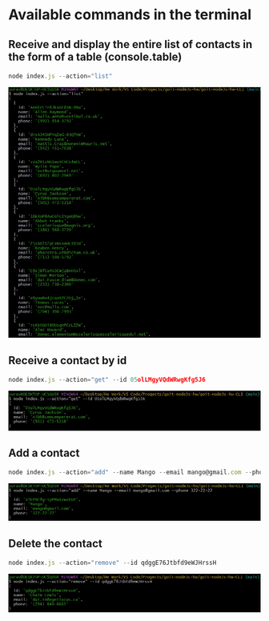# Available commands in the terminal

## Receive and display the entire list of contacts in the form of a table (console.table)

```javascript
node index.js --action="list"
```

![list](./assets/list.jpg)

## Receive a contact by id

```javascript
node index.js --action="get" --id 05olLMgyVQdWRwgKfg5J6
```

![get](./assets/get.jpg)

## Add a contact

```javascript
node index.js --action="add" --name Mango --email mango@gmail.com --phone 322-22-22
```

![add](./assets/add.jpg)

## Delete the contact

```javascript
node index.js --action="remove" --id qdggE76Jtbfd9eWJHrssH
```

![remove](./assets/remove.jpg)
